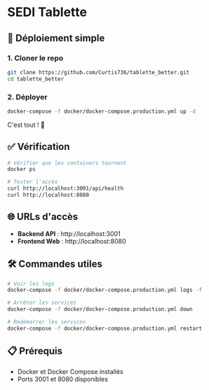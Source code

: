 # SEDI Tablette

## 🚀 Déploiement simple

### 1. Cloner le repo
```bash
git clone https://github.com/Curtis736/tablette_better.git
cd tablette_better
```

### 2. Déployer
```bash
docker-compose -f docker/docker-compose.production.yml up -d
```

C'est tout ! 🎉

## ✅ Vérification

```bash
# Vérifier que les containers tournent
docker ps

# Tester l'accès
curl http://localhost:3001/api/health
curl http://localhost:8080
```

## 🌐 URLs d'accès

- **Backend API** : http://localhost:3001
- **Frontend Web** : http://localhost:8080

## 🛠️ Commandes utiles

```bash
# Voir les logs
docker-compose -f docker/docker-compose.production.yml logs -f

# Arrêter les services
docker-compose -f docker/docker-compose.production.yml down

# Redémarrer les services
docker-compose -f docker/docker-compose.production.yml restart
```

## 📋 Prérequis

- Docker et Docker Compose installés
- Ports 3001 et 8080 disponibles